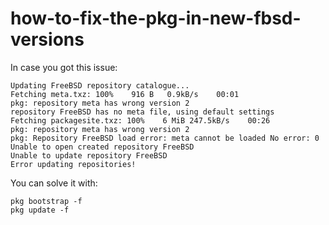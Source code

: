 # how-to-fix-the-pkg-in-new-fbsd-versions

In case you got this issue:
```
Updating FreeBSD repository catalogue...
Fetching meta.txz: 100%    916 B   0.9kB/s    00:01
pkg: repository meta has wrong version 2
repository FreeBSD has no meta file, using default settings
Fetching packagesite.txz: 100%    6 MiB 247.5kB/s    00:26
pkg: repository meta has wrong version 2
pkg: Repository FreeBSD load error: meta cannot be loaded No error: 0
Unable to open created repository FreeBSD
Unable to update repository FreeBSD
Error updating repositories!
```

You can solve it with:
```
pkg bootstrap -f
pkg update -f
```
